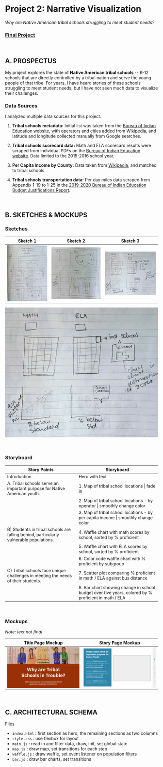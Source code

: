# Project 2: Narrative Visualization

*Why are Native American tribal schools struggling to meet student needs?*

### [**Final Project**](https://koffeeya.github.io/Interactive-Data-Viz-Portfolio/Project2/index.html)

<br />

## **A. PROSPECTUS**

My project explores the state of **Native American tribal schools** -- K-12 schools that are directly controlled by a tribal nation and serve the young people of that tribe. For years, I have heard stories of these schools struggling to meet student needs, but I have not seen much data to visualize their challenges.

### Data Sources
I analyzed multiple data sources for this project.

1. **Tribal schools metadata:** Initial list was taken from the [Bureau of Indian Education website](https://bie.edu/Schools/), with operators and cities added from [Wikipedia](https://en.wikipedia.org/wiki/Bureau_of_Indian_Education), and latitude and longitude collected manually from Google searches.

2. **Tribal schools scorecard data:** Math and ELA scorecard results were scraped from individual PDFs on the [Bureau of Indian Education website](https://bie.edu/HowAreWeDoing/2015-2016ReportCards/index.htm). Data limited to the 2015-2016 school year.

3. **Per Capita Income by County:** Data taken from [Wikipedia](https://en.wikipedia.org/wiki/List_of_United_States_counties_by_per_capita_income), and matched to tribal schools.

4. **Tribal schools transportation data:** Per day miles data scraped from Appendix 1-19 to 1-25 in the [2019-2020 Bureau of Indian Education Budget Justifications Report](https://bie.edu/cs/groups/xbie/documents/site_assets/idc2-092115.pdf).


<br />




## **B. SKETCHES & MOCKUPS**

### Sketches

| Sketch 1 | Sketch 2         | Sketch 3          |
|--------|----------------|----------------|
| ![](https://raw.githubusercontent.com/koffeeya/Interactive-Data-Viz-Portfolio/master/Project2/assets/sketch1.jpg)   | ![](https://raw.githubusercontent.com/koffeeya/Interactive-Data-Viz-Portfolio/master/Project2/assets/sketch2.jpg) | ![](https://raw.githubusercontent.com/koffeeya/Interactive-Data-Viz-Portfolio/master/Project2/assets/sketch3.jpg) |


![](Project2/assets/sketch3.jpg)

<br />

### Storyboard

| **Story Points**                                                                       | **Storyboard**                                                                                       |
|----------------------------------------------------------------------------------------|------------------------------------------------------------------------------------------------------|
| Introduction                                                                           | Hero with text                                                                                       |
| A\. Tribal schools serve an important purpose for Native American youth.                | 1\. Map of tribal school locations  \|  fade in                                                      |
|                                                                                        | 2\. Map of tribal school locations \- by operator  \|  smoothly change color                         |
|                                                                                        | 3\. Map of tribal school locations \- by per capita income \| smoothly change color                  |
| B\) Students in tribal schools are falling behind, particularly vulnerable populations. | 4\. Waffle chart with math scores by school, sorted by % proficient                                  |
|                                                                                        | 5\. Waffle chart with ELA scores by school, sorted by % proficient                                   |
|                                                                                        | 6\. Color code waffle chart with % proficient by subgroup                                            |
| C\) Tribal schools face unique challenges in meeting the needs of their students.     | 7\. Scatter plot comparing % proficient in math / ELA against bus distance                           |
|                                                                                        | 8\. Bar chart showing change in school budget over five years, colored by % proficient in math / ELA |


<br />

### Mockups
*Note: text not final*

| Title Page Mockup | Story Page Mockup         |
|--------|----------------|
| ![](https://raw.githubusercontent.com/koffeeya/Interactive-Data-Viz-Portfolio/master/Project2/assets/mockup1.png) | ![](https://raw.githubusercontent.com/koffeeya/Interactive-Data-Viz-Portfolio/master/Project2/assets/mockup2.png)         |

<br />

## **C. ARCHITECTURAL SCHEMA**

Files

+ `index.html` : first section as hero, the remaining sections as two columns
+ `style.css` : use flexbox for layout
+ `main.js` : read in and filter data, draw, init, set global state
+ `map.js` : draw map, set transitions for each step
+ `waffle.js` : draw waffle, set event listener on population filters
+ `bar.js` : draw bar charts, set transitions